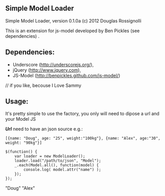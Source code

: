 Simple Model Loader
-------------------

Simple Model Loader, version 0.1.0a (c) 2012 Douglas Rossignolli
 
This is an extension for js-model developed by Ben Pickles (see dependencies) . 

Dependencies:
-------------

- Underscore (http://underscorejs.org/), 
- jQuery (http://www.jquery.com),
- JS-Model (http://benpickles.github.com/js-model/)

<!-- language: lang-js -->
<script src="/assets/jquery.js" type="text/javascript"></script>
<script src="/assets/underscore.js?" type="text/javascript"></script>
<script src="/assets/utils/Model.js" type="text/javascript"></script>
<script src="/assets/app/model_loader.js?body=1" type="text/javascript"></script>
<script src="/assets/utils/sammy.js?body=1" type="text/javascript"></script> // if you like, becouse I Love Sammy

</head>

Usage:
------
It's pretty simple to use the factory, you only will need to dipose a url and your Model JS

***Url*** need to have an json source e.g.:

<!-- language: lang-js -->
	[{name: "Doug", age: "25", weight:"100kg"}, {name: "Alex", age:"30", weight: "90kg"}]

<!-- language: lang-js -->
	$(function() {
		var loader = new ModelLoader();
		loader.load("/path/to/json", "Model");
		_.each(Model.all(), function(model) {
			console.log( model.attr("name") );
		});	
	});

<!-- language: lang-none -->
"Doug"
"Alex"